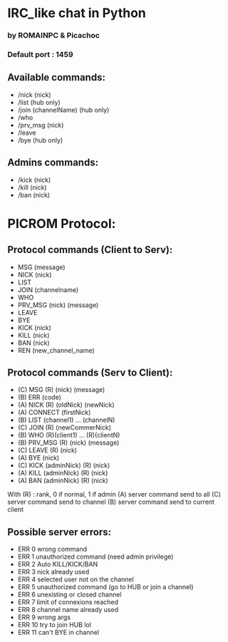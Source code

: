 # IRC_like chat in Python

### by ROMAINPC & Picachoc

### Default port : 1459


## Available commands:

- /nick (nick)
- /list (hub only)
- /join (channelName) (hub only)
- /who
- /prv_msg (nick)
- /leave
- /bye (hub only)

## Admins commands:
- /kick (nick)
- /kill (nick)
- /ban (nick)

# PICROM Protocol:
## Protocol commands (Client to Serv):
- MSG (message)
- NICK (nick)
- LIST
- JOIN (channelname)
- WHO
- PRV_MSG (nick) (message)
- LEAVE
- BYE
- KICK (nick)
- KILL (nick)
- BAN (nick)
- REN (new_channel_name)

## Protocol commands (Serv to Client):
- (C) MSG (R) (nick) (message)
- (B) ERR (code)
- (A) NICK (R) (oldNick) (newNick)
- (A) CONNECT (firstNick)
- (B) LIST (channel1) ... (channelN)
- (C) JOIN (R) (newCommerNick)
- (B) WHO (R)(client1) ... (R)(clientN)
- (B) PRV_MSG (R) (nick) (message)
- (C) LEAVE (R) (nick)
- (A) BYE (nick)
- (C) KICK (adminNick) (R) (nick)
- (A) KILL (adminNick) (R) (nick)
- (A) BAN (adminNick) (R) (nick)

With (R) : rank, 0 if normal, 1 if admin
(A) server command send to all
(C) server command send to channel
(B) server command send to current client

## Possible server errors:
- ERR 0  wrong command
- ERR 1  unauthorized command (need admin privilege)
- ERR 2  Auto KILL/KICK/BAN
- ERR 3  nick already used
- ERR 4  selected user not on the channel
- ERR 5  unauthorized command (go to HUB or join a channel)
- ERR 6  unexisting or closed channel
- ERR 7  limit of connexions reached
- ERR 8  channel name already used
- ERR 9 wrong args
- ERR 10 try to join HUB lol
- ERR 11 can't BYE in channel
